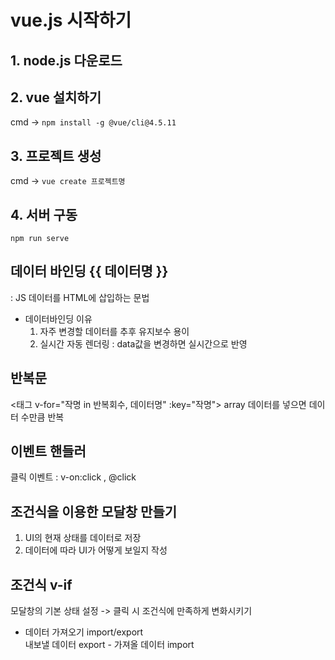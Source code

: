 # vue.js 시작하기

## 1. node.js 다운로드
## 2. vue 설치하기
cmd -> `npm install -g @vue/cli@4.5.11 `
## 3. 프로젝트 생성
cmd -> `vue create 프로젝트명`
## 4. 서버 구동
`npm run serve`

## 데이터 바인딩  {{ 데이터명 }}
: JS 데이터를 HTML에 삽입하는 문법
  - 데이터바인딩 이유 
    1. 자주 변경할 데이터를 추후 유지보수 용이
    2. 실시간 자동 렌더링 : data값을 변경하면 실시간으로 반영

## 반복문
<태그 v-for="작명 in 반복회수, 데이터명" :key="작명">
array 데이터를 넣으면 데이터 수만큼 반복

## 이벤트 핸들러
클릭 이벤트 : v-on:click , @click

## 조건식을 이용한 모달창 만들기
1. UI의 현재 상태를 데이터로 저장
2. 데이터에 따라 UI가 어떻게 보일지 작성

## 조건식 v-if
모달창의 기본 상태 설정 -> 클릭 시 조건식에 만족하게 변화시키기

- 데이터 가져오기 import/export  
내보낼 데이터 export - 가져올 데이터 import
